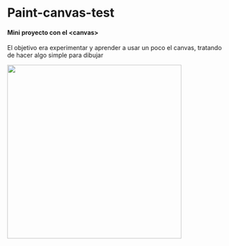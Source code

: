 # Paint-canvas-test

#### Mini proyecto con el **<canvas**>

El objetivo era experimentar y aprender a usar un poco el canvas, tratando de hacer algo simple para dibujar


<img src="https://imgur.com/zB7ran5.png" width="400">

